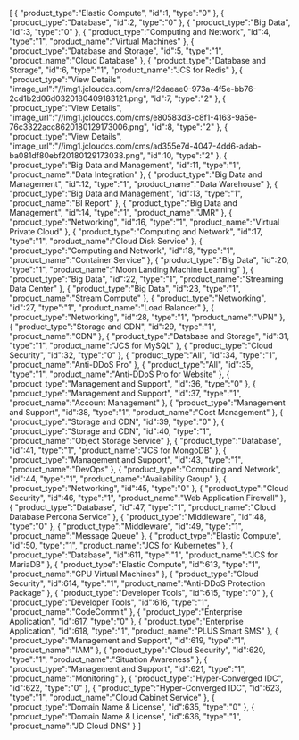 [
	{
		"product_type":"Elastic Compute",
		"id":1,
		"type":"0"
	},
	{
		"product_type":"Database",
		"id":2,
		"type":"0"
	},
	{
		"product_type":"Big Data",
		"id":3,
		"type":"0"
	},
	{
		"product_type":"Computing and Network",
		"id":4,
		"type":"1",
		"product_name":"Virtual Machines"
	},
	{
		"product_type":"Database and Storage",
		"id":5,
		"type":"1",
		"product_name":"Cloud Database"
	},
	{
		"product_type":"Database and Storage",
		"id":6,
		"type":"1",
		"product_name":"JCS for Redis"
	},
	{
		"product_type":"View Details",
		"image_url":"//img1.jcloudcs.com/cms/f2daeae0-973a-4f5e-bb76-2cd1b2d06d0320180409183121.png",
		"id":7,
		"type":"2"
	},
	{
		"product_type":"View Details",
		"image_url":"//img1.jcloudcs.com/cms/e80583d3-c8f1-4163-9a5e-76c3322acc8620180129173006.png",
		"id":8,
		"type":"2"
	},
	{
		"product_type":"View Details",
		"image_url":"//img1.jcloudcs.com/cms/ad355e7d-4047-4dd6-adab-ba081df80ebf20180129173038.png",
		"id":10,
		"type":"2"
	},
	{
		"product_type":"Big Data and Management",
		"id":11,
		"type":"1",
		"product_name":"Data Integration"
	},
	{
		"product_type":"Big Data and Management",
		"id":12,
		"type":"1",
		"product_name":"Data Warehouse"
	},
	{
		"product_type":"Big Data and Management",
		"id":13,
		"type":"1",
		"product_name":"BI Report"
	},
	{
		"product_type":"Big Data and Management",
		"id":14,
		"type":"1",
		"product_name":"JMR"
	},
	{
		"product_type":"Networking",
		"id":16,
		"type":"1",
		"product_name":"Virtual Private Cloud"
	},
	{
		"product_type":"Computing and Network",
		"id":17,
		"type":"1",
		"product_name":"Cloud Disk Service"
	},
	{
		"product_type":"Computing and Network",
		"id":18,
		"type":"1",
		"product_name":"Container Service"
	},
	{
		"product_type":"Big Data",
		"id":20,
		"type":"1",
		"product_name":"Moon Landing Machine Learning"
	},
	{
		"product_type":"Big Data",
		"id":22,
		"type":"1",
		"product_name":"Streaming Data Center"
	},
	{
		"product_type":"Big Data",
		"id":23,
		"type":"1",
		"product_name":"Stream Compute"
	},
	{
		"product_type":"Networking",
		"id":27,
		"type":"1",
		"product_name":"Load Balancer"
	},
	{
		"product_type":"Networking",
		"id":28,
		"type":"1",
		"product_name":"VPN"
	},
	{
		"product_type":"Storage and CDN",
		"id":29,
		"type":"1",
		"product_name":"CDN"
	},
	{
		"product_type":"Database and Storage",
		"id":31,
		"type":"1",
		"product_name":"JCS for MySQL"
	},
	{
		"product_type":"Cloud Security",
		"id":32,
		"type":"0"
	},
	{
		"product_type":"All",
		"id":34,
		"type":"1",
		"product_name":"Anti-DDoS Pro"
	},
	{
		"product_type":"All",
		"id":35,
		"type":"1",
		"product_name":"Anti-DDoS Pro for Website"
	},
	{
		"product_type":"Management and Support",
		"id":36,
		"type":"0"
	},
	{
		"product_type":"Management and Support",
		"id":37,
		"type":"1",
		"product_name":"Account Management"
	},
	{
		"product_type":"Management and Support",
		"id":38,
		"type":"1",
		"product_name":"Cost Management"
	},
	{
		"product_type":"Storage and CDN",
		"id":39,
		"type":"0"
	},
	{
		"product_type":"Storage and CDN",
		"id":40,
		"type":"1",
		"product_name":"Object Storage Service"
	},
	{
		"product_type":"Database",
		"id":41,
		"type":"1",
		"product_name":"JCS for MongoDB"
	},
	{
		"product_type":"Management and Support",
		"id":43,
		"type":"1",
		"product_name":"DevOps"
	},
	{
		"product_type":"Computing and Network",
		"id":44,
		"type":"1",
		"product_name":"Availability Group"
	},
	{
		"product_type":"Networking",
		"id":45,
		"type":"0"
	},
	{
		"product_type":"Cloud Security",
		"id":46,
		"type":"1",
		"product_name":"Web Application Firewall"
	},
	{
		"product_type":"Database",
		"id":47,
		"type":"1",
		"product_name":"Cloud Database Percona Service"
	},
	{
		"product_type":"Middleware",
		"id":48,
		"type":"0"
	},
	{
		"product_type":"Middleware",
		"id":49,
		"type":"1",
		"product_name":"Message Queue"
	},
	{
		"product_type":"Elastic Compute",
		"id":50,
		"type":"1",
		"product_name":"JCS for Kubernetes"
	},
	{
		"product_type":"Database",
		"id":611,
		"type":"1",
		"product_name":"JCS for MariaDB"
	},
	{
		"product_type":"Elastic Compute",
		"id":613,
		"type":"1",
		"product_name":"GPU Virtual Machines"
	},
	{
		"product_type":"Cloud Security",
		"id":614,
		"type":"1",
		"product_name":"Anti-DDoS Protection Package"
	},
	{
		"product_type":"Developer Tools",
		"id":615,
		"type":"0"
	},
	{
		"product_type":"Developer Tools",
		"id":616,
		"type":"1",
		"product_name":"CodeCommit"
	},
	{
		"product_type":"Enterprise Application",
		"id":617,
		"type":"0"
	},
	{
		"product_type":"Enterprise Application",
		"id":618,
		"type":"1",
		"product_name":"PLUS Smart SMS"
	},
	{
		"product_type":"Management and Support",
		"id":619,
		"type":"1",
		"product_name":"IAM"
	},
	{
		"product_type":"Cloud Security",
		"id":620,
		"type":"1",
		"product_name":"Situation Awareness"
	},
	{
		"product_type":"Management and Support",
		"id":621,
		"type":"1",
		"product_name":"Monitoring"
	},
	{
		"product_type":"Hyper-Converged IDC",
		"id":622,
		"type":"0"
	},
	{
		"product_type":"Hyper-Converged IDC",
		"id":623,
		"type":"1",
		"product_name":"Cloud Cabinet Service"
	},
	{
		"product_type":"Domain Name & License",
		"id":635,
		"type":"0"
	},
	{
		"product_type":"Domain Name & License",
		"id":636,
		"type":"1",
		"product_name":"JD Cloud DNS"
	}
]